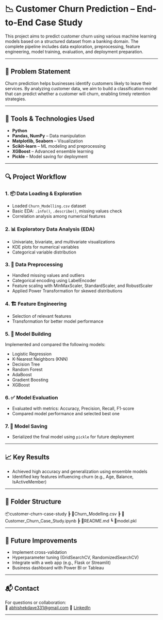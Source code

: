 # 📉 Customer Churn Prediction – End-to-End Case Study

This project aims to predict customer churn using various machine learning models based on a structured dataset from a banking domain. The complete pipeline includes data exploration, preprocessing, feature engineering, model training, evaluation, and deployment preparation.

---

## 📌 Problem Statement

Churn prediction helps businesses identify customers likely to leave their services. By analyzing customer data, we aim to build a classification model that can predict whether a customer will churn, enabling timely retention strategies.

---

## 🧰 Tools & Technologies Used

- **Python**
- **Pandas, NumPy** – Data manipulation
- **Matplotlib, Seaborn** – Visualization
- **Scikit-learn** – ML modeling and preprocessing
- **XGBoost** – Advanced ensemble learning
- **Pickle** – Model saving for deployment

---

## 🔍 Project Workflow

### 1. 📦 Data Loading & Exploration
- Loaded `Churn_Modelling.csv` dataset
- Basic EDA: `.info()`, `.describe()`, missing values check
- Correlation analysis among numerical features

### 2. 📊 Exploratory Data Analysis (EDA)
- Univariate, bivariate, and multivariate visualizations
- KDE plots for numerical variables
- Categorical variable distribution

### 3. 🧹 Data Preprocessing
- Handled missing values and outliers
- Categorical encoding using LabelEncoder
- Feature scaling with MinMaxScaler, StandardScaler, and RobustScaler
- Applied Power Transformation for skewed distributions

### 4. 🏗️ Feature Engineering
- Selection of relevant features
- Transformation for better model performance

### 5. 🤖 Model Building
Implemented and compared the following models:
- Logistic Regression
- K-Nearest Neighbors (KNN)
- Decision Tree
- Random Forest
- AdaBoost
- Gradient Boosting
- XGBoost

### 6. ✅ Model Evaluation
- Evaluated with metrics: Accuracy, Precision, Recall, F1-score
- Compared model performance and selected best one

### 7. 💾 Model Saving
- Serialized the final model using `pickle` for future deployment

---

## 📈 Key Results

- Achieved high accuracy and generalization using ensemble models
- Identified key features influencing churn (e.g., Age, Balance, IsActiveMember)

---

## 📂 Folder Structure

📦customer-churn-case-study
┣ 📜Churn_Modelling.csv
┣ 📜Customer_Churn_Case_Study.ipynb
┣ 📜README.md
┗ 📜model.pkl

---

## 🚀 Future Improvements

- Implement cross-validation
- Hyperparameter tuning (GridSearchCV, RandomizedSearchCV)
- Integrate with a web app (e.g., Flask or Streamlit)
- Business dashboard with Power BI or Tableau

---

## 📬 Contact

For questions or collaboration:  
📧 abhishekdave331@gmail.com 
🔗 [LinkedIn](www.linkedin.com/in/abhishek-dave-)

---

